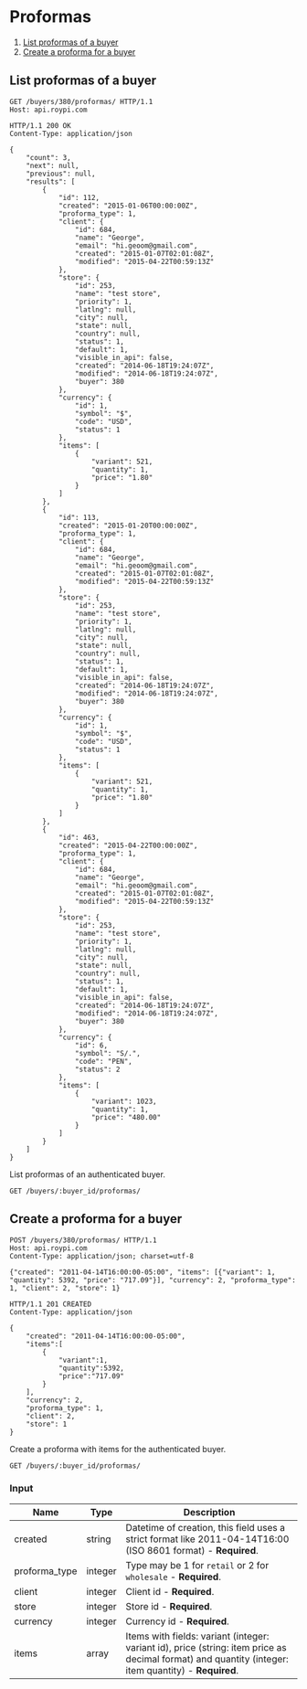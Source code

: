 # Proformas

 1. [List proformas of a buyer](#list-proformas-of-a-buyer)
 2. [Create a proforma for a buyer](#create-a-proforma-for-a-buyer)




## List proformas of a buyer

```http
GET /buyers/380/proformas/ HTTP/1.1
Host: api.roypi.com
```
```http
HTTP/1.1 200 OK
Content-Type: application/json

{
    "count": 3,
    "next": null,
    "previous": null,
    "results": [
        {
            "id": 112,
            "created": "2015-01-06T00:00:00Z",
            "proforma_type": 1,
            "client": {
                "id": 684,
                "name": "George",
                "email": "hi.geoom@gmail.com",
                "created": "2015-01-07T02:01:08Z",
                "modified": "2015-04-22T00:59:13Z"
            },
            "store": {
                "id": 253,
                "name": "test store",
                "priority": 1,
                "latlng": null,
                "city": null,
                "state": null,
                "country": null,
                "status": 1,
                "default": 1,
                "visible_in_api": false,
                "created": "2014-06-18T19:24:07Z",
                "modified": "2014-06-18T19:24:07Z",
                "buyer": 380
            },
            "currency": {
                "id": 1,
                "symbol": "$",
                "code": "USD",
                "status": 1
            },
            "items": [
                {
                    "variant": 521,
                    "quantity": 1,
                    "price": "1.80"
                }
            ]
        },
        {
            "id": 113,
            "created": "2015-01-20T00:00:00Z",
            "proforma_type": 1,
            "client": {
                "id": 684,
                "name": "George",
                "email": "hi.geoom@gmail.com",
                "created": "2015-01-07T02:01:08Z",
                "modified": "2015-04-22T00:59:13Z"
            },
            "store": {
                "id": 253,
                "name": "test store",
                "priority": 1,
                "latlng": null,
                "city": null,
                "state": null,
                "country": null,
                "status": 1,
                "default": 1,
                "visible_in_api": false,
                "created": "2014-06-18T19:24:07Z",
                "modified": "2014-06-18T19:24:07Z",
                "buyer": 380
            },
            "currency": {
                "id": 1,
                "symbol": "$",
                "code": "USD",
                "status": 1
            },
            "items": [
                {
                    "variant": 521,
                    "quantity": 1,
                    "price": "1.80"
                }
            ]
        },
        {
            "id": 463,
            "created": "2015-04-22T00:00:00Z",
            "proforma_type": 1,
            "client": {
                "id": 684,
                "name": "George",
                "email": "hi.geoom@gmail.com",
                "created": "2015-01-07T02:01:08Z",
                "modified": "2015-04-22T00:59:13Z"
            },
            "store": {
                "id": 253,
                "name": "test store",
                "priority": 1,
                "latlng": null,
                "city": null,
                "state": null,
                "country": null,
                "status": 1,
                "default": 1,
                "visible_in_api": false,
                "created": "2014-06-18T19:24:07Z",
                "modified": "2014-06-18T19:24:07Z",
                "buyer": 380
            },
            "currency": {
                "id": 6,
                "symbol": "S/.",
                "code": "PEN",
                "status": 2
            },
            "items": [
                {
                    "variant": 1023,
                    "quantity": 1,
                    "price": "480.00"
                }
            ]
        }
    ]
}
```

List proformas of an authenticated buyer.

`GET /buyers/:buyer_id/proformas/`




## Create a proforma for a buyer

```http
POST /buyers/380/proformas/ HTTP/1.1
Host: api.roypi.com
Content-Type: application/json; charset=utf-8

{"created": "2011-04-14T16:00:00-05:00", "items": [{"variant": 1, "quantity": 5392, "price": "717.09"}], "currency": 2, "proforma_type": 1, "client": 2, "store": 1}
```
```http
HTTP/1.1 201 CREATED
Content-Type: application/json

{
    "created": "2011-04-14T16:00:00-05:00",
    "items":[
        {
            "variant":1,
            "quantity":5392,
            "price":"717.09"
        }
    ],
    "currency": 2,
    "proforma_type": 1,
    "client": 2,
    "store": 1
}
```

Create a proforma with items for the authenticated buyer.

`GET /buyers/:buyer_id/proformas/`

### Input

Name | Type | Description
---- | ---- | -----------
created | string | Datetime of creation, this field uses a strict format like 2011-04-14T16:00 (ISO 8601 format) - **Required**.
proforma_type | integer | Type may be 1 for `retail` or 2 for `wholesale` - **Required**.
client | integer | Client id - **Required**.
store | integer | Store id - **Required**.
currency | integer | Currency id - **Required**.
items | array | Items with fields: variant (integer: variant id), price (string: item price as decimal format) and quantity (integer: item quantity) - **Required**.

